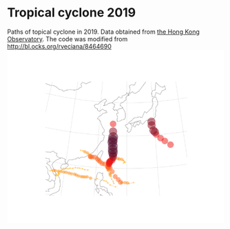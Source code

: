# Tropical cyclone 2019
Paths of topical cyclone in 2019. Data obtained from <a href="https://data.gov.hk/en-data/dataset/hk-hko-rss-tc-track-info">the Hong Kong Observatory</a>. The code was modified from <a hred="http://bl.ocks.org/rveciana/8464690">http://bl.ocks.org/rveciana/8464690</a>
<a href="http://bl.ocks.org/kimchank/f2f9ab8fee5b8daecf08c70a5001a4d7"><img src="https://github.com/kimchank/tropical_cyclone_2019/blob/main/typhoon_card.jpg"></a>
